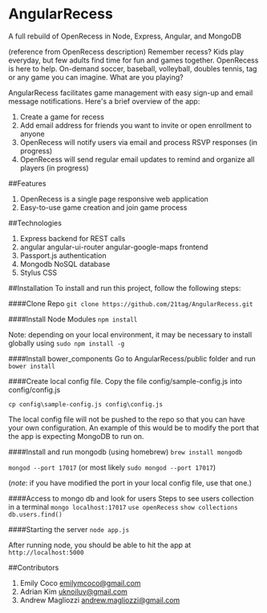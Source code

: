 AngularRecess
=============

A full rebuild of OpenRecess in Node, Express, Angular, and MongoDB

(reference from OpenRecess description)
Remember recess?  Kids play everyday, but few adults find time for fun and games together. OpenRecess is here to help. On-demand soccer, baseball, volleyball, doubles tennis, tag or any game you can imagine.  What are you playing?

AngularRecess facilitates game management with easy sign-up and email message notifications. Here's a brief overview of the app:

1. Create a game for recess
1. Add email address for friends you want to invite or open enrollment to anyone
1. OpenRecess will notify users via email and process RSVP responses (in progress)
1. OpenRecess will send regular email updates to remind and organize all players (in progress)

##Features

1. OpenRecess is a single page responsive web application
1. Easy-to-use game creation and join game process

##Technologies
1. Express backend for REST calls
1. angular angular-ui-router angular-google-maps frontend
1. Passport.js authentication
1. Mongodb NoSQL database
1. Stylus CSS

##Installation
To install and run this project, follow the following steps:

####Clone Repo
`git clone https://github.com/21tag/AngularRecess.git`

####Install Node Modules
`npm install`

Note: depending on your local environment, it may be necessary to install globally using `sudo npm install -g`

####Install bower_components
Go to AngularRecess/public folder and run `bower install`

####Create local config file.
Copy the file config/sample-config.js into config/config.js

`cp config\sample-config.js config\config.js`

The local config file will not be pushed to the repo so that you can have your own configuration. An example of this would be to modify the port that the app is expecting MongoDB to run on.


####Install and run mongodb (using homebrew)
`brew install mongodb`

`mongod --port 17017` (or most likely `sudo mongod --port 17017`)

(*note*: if you have modified the port in your local config file, use that one.)

####Access to mongo db and look for users
Steps to see users collection in a terminal
`mongo localhost:17017`
`use openRecess`
`show collections`
`db.users.find()`

####Starting the server
`node app.js`

After running node, you should be able to hit the app at `http://localhost:5000`

##Contributors

1. Emily Coco <emilymcoco@gmail.com>
1. Adrian Kim <uknoiluv@gmail.com>
1. Andrew Magliozzi <andrew.magliozzi@gmail.com>

